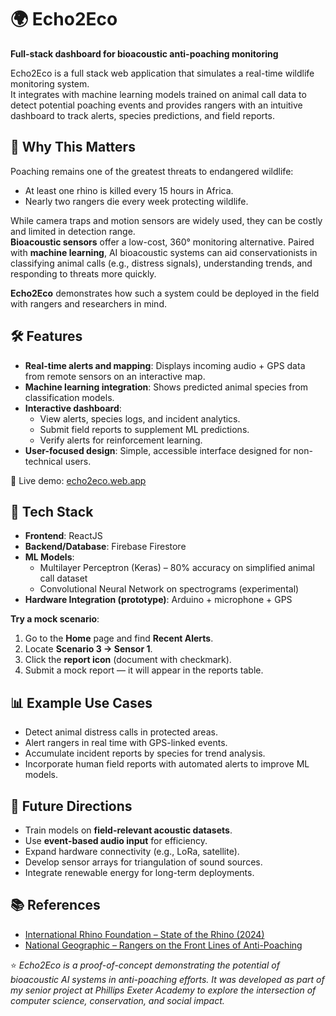 # 🌍 Echo2Eco

**Full-stack dashboard for bioacoustic anti-poaching monitoring**

Echo2Eco is a full stack web application that simulates a real-time wildlife monitoring system.  
It integrates with machine learning models trained on animal call data to detect potential poaching events and provides rangers with an intuitive dashboard to track alerts, species predictions, and field reports.

## 🚨 Why This Matters

Poaching remains one of the greatest threats to endangered wildlife:

- At least one rhino is killed every 15 hours in Africa.
- Nearly two rangers die every week protecting wildlife.

While camera traps and motion sensors are widely used, they can be costly and limited in detection range.  
**Bioacoustic sensors** offer a low-cost, 360° monitoring alternative. Paired with **machine learning**, AI bioacoustic systems can aid conservationists in classifying animal calls (e.g., distress signals), understanding trends, and responding to threats more quickly.

**Echo2Eco** demonstrates how such a system could be deployed in the field with rangers and researchers in mind.

## 🛠 Features

- **Real-time alerts and mapping**: Displays incoming audio + GPS data from remote sensors on an interactive map.
- **Machine learning integration**: Shows predicted animal species from classification models.
- **Interactive dashboard**:
  - View alerts, species logs, and incident analytics.
  - Submit field reports to supplement ML predictions.
  - Verify alerts for reinforcement learning.
- **User-focused design**: Simple, accessible interface designed for non-technical users.

🌱 Live demo: [echo2eco.web.app](https://echo2eco.web.app/)

## 🔧 Tech Stack

- **Frontend**: ReactJS
- **Backend/Database**: Firebase Firestore
- **ML Models**:
  - Multilayer Perceptron (Keras) – 80% accuracy on simplified animal call dataset
  - Convolutional Neural Network on spectrograms (experimental)
- **Hardware Integration (prototype)**: Arduino + microphone + GPS

**Try a mock scenario**:

1. Go to the **Home** page and find **Recent Alerts**.
2. Locate **Scenario 3 → Sensor 1**.
3. Click the **report icon** (document with checkmark).
4. Submit a mock report — it will appear in the reports table.

## 📊 Example Use Cases

- Detect animal distress calls in protected areas.
- Alert rangers in real time with GPS-linked events.
- Accumulate incident reports by species for trend analysis.
- Incorporate human field reports with automated alerts to improve ML models.

## 🚀 Future Directions

- Train models on **field-relevant acoustic datasets**.
- Use **event-based audio input** for efficiency.
- Expand hardware connectivity (e.g., LoRa, satellite).
- Develop sensor arrays for triangulation of sound sources.
- Integrate renewable energy for long-term deployments.

## 📚 References

- [International Rhino Foundation – State of the Rhino (2024)](https://rhinos.org/about-rhinos/state-of-the-rhino/)
- [National Geographic – Rangers on the Front Lines of Anti-Poaching](https://www.nationalgeographic.com/animals/article/140627-congo-virunga-wildlife-rangers-elephants-rhinos-poaching)

⭐️ _Echo2Eco is a proof-of-concept demonstrating the potential of bioacoustic AI systems in anti-poaching efforts. It was developed as part of my senior project at Phillips Exeter Academy to explore the intersection of computer science, conservation, and social impact._
